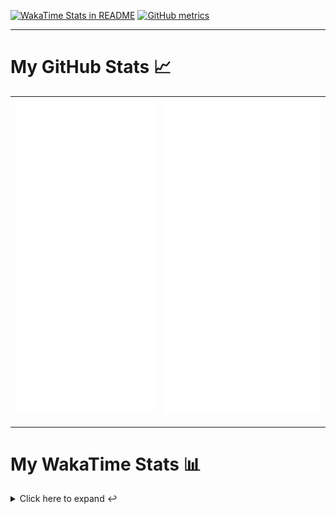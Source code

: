 [![WakaTime Stats in README](https://github.com/LOsioChico/LOsioChico/actions/workflows/waka.yml/badge.svg)](https://github.com/LOsioChico/LOsioChico/actions/workflows/waka.yml) [![GitHub metrics](https://github.com/LOsioChico/LOsioChico/actions/workflows/metrics.yml/badge.svg)](https://github.com/LOsioChico/LOsioChico/actions/workflows/metrics.yml)

---

# My GitHub Stats 📈

| ![](./assets/metrics.svg) | ![](./assets/metrics2.svg) |
| ------------------------- | -------------------------- |

---

# My WakaTime Stats 📊

<details>
<summary>Click here to expand ↩️</summary>
<br>

<!--START_SECTION:waka-->
![Code Time](http://img.shields.io/badge/Code%20Time-2%2C347%20hrs%2025%20mins-blue)

![Lines of code](https://img.shields.io/badge/From%20Hello%20World%20I%27ve%20Written-483.3%20thousand%20lines%20of%20code-blue)

**🐱 My GitHub Data** 

> 📦 714.3 kB Used in GitHub's Storage 
 > 
> 🏆 302 Contributions in the Year 2025
 > 
> 🚫 Not Opted to Hire
 > 
> 📜 29 Public Repositories 
 > 
> 🔑 36 Private Repositories 
 > 
**I'm a Night 🦉** 

```text
🌞 Morning                750 commits         ████░░░░░░░░░░░░░░░░░░░░░   15.15 % 
🌆 Daytime                1616 commits        ████████░░░░░░░░░░░░░░░░░   32.64 % 
🌃 Evening                1675 commits        ████████░░░░░░░░░░░░░░░░░   33.83 % 
🌙 Night                  910 commits         █████░░░░░░░░░░░░░░░░░░░░   18.38 % 
```
📅 **I'm Most Productive on Thursday** 

```text
Monday                   674 commits         ███░░░░░░░░░░░░░░░░░░░░░░   13.61 % 
Tuesday                  783 commits         ████░░░░░░░░░░░░░░░░░░░░░   15.81 % 
Wednesday                595 commits         ███░░░░░░░░░░░░░░░░░░░░░░   12.02 % 
Thursday                 927 commits         █████░░░░░░░░░░░░░░░░░░░░   18.72 % 
Friday                   752 commits         ████░░░░░░░░░░░░░░░░░░░░░   15.19 % 
Saturday                 771 commits         ████░░░░░░░░░░░░░░░░░░░░░   15.57 % 
Sunday                   449 commits         ██░░░░░░░░░░░░░░░░░░░░░░░   09.07 % 
```


📊 **This Week I Spent My Time On** 

```text
💬 Programming Languages: 
Scala                    7 hrs 38 mins       ████████████░░░░░░░░░░░░░   46.30 % 
TypeScript               5 hrs 26 mins       ████████░░░░░░░░░░░░░░░░░   32.93 % 
Smithy                   1 hr 13 mins        ██░░░░░░░░░░░░░░░░░░░░░░░   07.41 % 
SQL                      57 mins             █░░░░░░░░░░░░░░░░░░░░░░░░   05.79 % 
Markdown                 21 mins             █░░░░░░░░░░░░░░░░░░░░░░░░   02.22 % 
```

**I Mostly Code in TypeScript** 

```text
TypeScript               34 repos            ████████████░░░░░░░░░░░░░   50.00 % 
Scala                    9 repos             ███░░░░░░░░░░░░░░░░░░░░░░   13.24 % 
JavaScript               7 repos             ███░░░░░░░░░░░░░░░░░░░░░░   10.29 % 
Astro                    5 repos             ██░░░░░░░░░░░░░░░░░░░░░░░   07.35 % 
CSS                      5 repos             ██░░░░░░░░░░░░░░░░░░░░░░░   07.35 % 
```




 Last Updated on 09/09/2025 01:06:23 UTC
<!--END_SECTION:waka-->

## </details>
